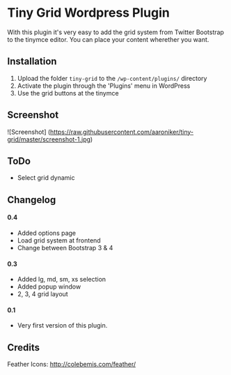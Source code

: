 # Tiny Grid Wordpress Plugin

With this plugin it's very easy to add the grid system from Twitter Bootstrap to the tinymce editor.
You can place your content wherether you want.

## Installation

1. Upload the folder `tiny-grid` to the `/wp-content/plugins/` directory
2. Activate the plugin through the 'Plugins' menu in WordPress
3. Use the grid buttons at the tinymce

## Screenshot

![Screenshot] (https://raw.githubusercontent.com/aaroniker/tiny-grid/master/screenshot-1.jpg)

## ToDo

* Select grid dynamic

## Changelog

#### 0.4
* Added options page
* Load grid system at frontend
* Change between Bootstrap 3 & 4

#### 0.3
* Added lg, md, sm, xs selection
* Added popup window
* 2, 3, 4 grid layout

#### 0.1
* Very first version of this plugin.

## Credits
Feather Icons: http://colebemis.com/feather/
